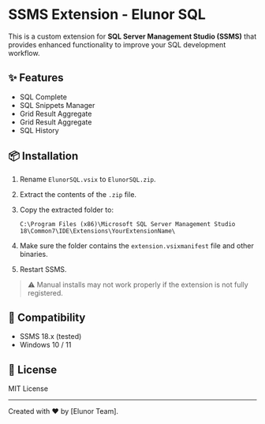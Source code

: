 # SSMS Extension - Elunor SQL

This is a custom extension for **SQL Server Management Studio (SSMS)** that provides enhanced functionality to improve your SQL development workflow.

## ✨ Features

- SQL Complete
- SQL Snippets Manager
- Grid Result Aggregate
- Grid Result Aggregate
- SQL History
## 📦 Installation

1. Rename `ElunorSQL.vsix` to `ElunorSQL.zip`.
2. Extract the contents of the `.zip` file.
3. Copy the extracted folder to:

   ```
   C:\Program Files (x86)\Microsoft SQL Server Management Studio 18\Common7\IDE\Extensions\YourExtensionName\
   ```

4. Make sure the folder contains the `extension.vsixmanifest` file and other binaries.
5. Restart SSMS.

> ⚠️ Manual installs may not work properly if the extension is not fully registered.

## 🧪 Compatibility

- SSMS 18.x (tested)
- Windows 10 / 11


## 📃 License

MIT License

---

Created with ❤️ by [Elunor Team].
